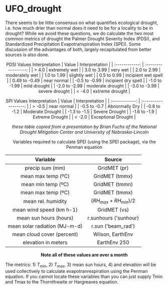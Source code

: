 # UFO_drought

There seems to be little consensus on what quantifies ecological drought, i.e. how much drier than normal does it need to be for a locality to be in drought? While we avoid these questions, we do calculate the two most common metrics of drought the Palmer Drought Severity Index (PDSI), and Standardized Precipitation Evapotranspiration Index (SPEI). Some discussion of the advantages of both, largely recapitulated from better sources is also done.

<div align="center">

  PDSI Values Interpretation
|      Value      |   Interpretation    |
| :------------:  | :-----------------: |
|     > 4.0       |    extremely wet    |
|   3.0 to 3.99   |      very wet       |
|   2.0 to 2.99   |   moderately wet    |
|   1.0 to 1.99   |    slightly wet     |
|   0.5 to 0.99   | incipient wet spell |
|  0.49 to -0.49  |    near normal      |
|  -0.5 to -0.99  | incipient dry spell |
|  -1.0 to -1.99  |    mild drought     |
|  -2.0 to -2.99  |  moderate drought   |
|  -3.0 to -3.99  |   severe drought    |
|     < -4.0      |  extreme drought    |

  SPI Values Interpretation
|     Value       |    Interpretation       |
| :------------:  | :------------------:    |
|     > -0.5      |      near normal        | 
|  -0.5 to -0.7   |    Abnormally Dry       |
|  -0.8 to -1.2   |   Moderate Drought      |
|  -1.3 to -1.5   |    Severe Drought       |
|  -1.6 to -1.9   |    Extreme Drought      |
|    < -2.0       |  Exceptional Drought    |

*these table copied from a presentation by Brian Fuchs of the
National Drought Mitigation Center and University of Nebraska-Lincoln*

</div>



<div align="center">

Variables required to calculate SPEI (using the SPEI package), via the
Penman equation

|            Variable            |           Source            |
|  :------------------------:    |     :---------------:       |
|        precip sum (mm)         |       GridMET  (pr)         |
|    mean max temp (ºC)          |       GridMET (tmmx)        |
|    mean min temp (ºC)          |       GridMET (tmmn)        |
|    mean max temp (ºC)          |       GridMET (tmmx)        |
|    mean rel. humidity          | $(RH_{max} + RH_{min}) /2$  |
|   mean wind speed (km h-1)     |       GridMET (vs)          |        
|     mean sun hours (hours)     |     r.sunhours ('sunhour)   |
|  mean solar radiation (MJ-m-d) |       r.sun ('beam_rad')    |
|    mean cloud cover (percent)  |     Wilson, EarthEnv        |
|     elevation in meters        |       EarthEnv 250          |
  
**Note all of these values are over a month**

</div>

The metrics: 1) $T_{min}$, 2) $T_{max}$, 3) mean sun hours, 4) and elevation will be used
collectively to calculate evapotranrespiration using the Penman equation. If you cannot
locate these variables than you can just supply Tmin and Tmax to the Thornthwaite or Hargreaves equation.
